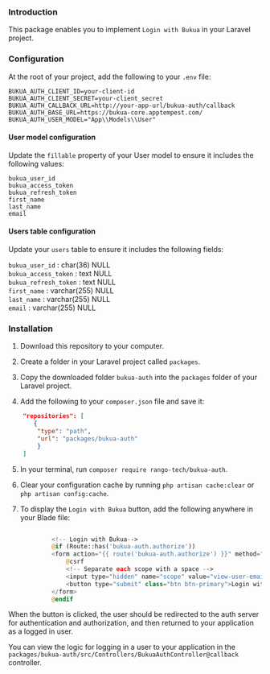 ### Introduction

This package enables you to implement `Login with Bukua` in your Laravel project.

### Configuration

At the root of your project, add the following to your `.env` file:

`BUKUA_AUTH_CLIENT_ID=your-client-id`<br>
`BUKUA_AUTH_CLIENT_SECRET=your-client_secret`<br>
`BUKUA_AUTH_CALLBACK_URL=http://your-app-url/bukua-auth/callback`<br>
`BUKUA_AUTH_BASE_URL=https://bukua-core.apptempest.com/`<br>
`BUKUA_AUTH_USER_MODEL="App\\Models\\User"`<br>

#### User model configuration

Update the `fillable` property of your User model to ensure it includes the following values:

`bukua_user_id`<br>
`bukua_access_token`<br>
`bukua_refresh_token`<br>
`first_name`<br>
`last_name`<br>
`email`<br>

#### Users table configuration

Update your `users` table to ensure it includes the following fields:

`bukua_user_id` : char(36) NULL<br>
`bukua_access_token` : text NULL<br>
`bukua_refresh_token` : text NULL<br>
`first_name` : varchar(255) NULL<br>
`last_name` : varchar(255) NULL<br>
`email` : varchar(255) NULL<br>

### Installation

1. Download this repository to your computer.

2. Create a folder in your Laravel project called `packages`.

3. Copy the downloaded folder `bukua-auth` into the `packages` folder of your Laravel project.

4. Add the following to your `composer.json` file and save it:

```json
    "repositories": [
       {
        "type": "path",
        "url": "packages/bukua-auth"
        }
    ]
```

5. In your terminal, run `composer require rango-tech/bukua-auth`.

6. Clear your configuration cache by running `php artisan cache:clear` or `php artisan config:cache`.

7. To display the `Login with Bukua` button, add the following anywhere in your Blade file:

```php

            <!-- Login with Bukua-->
            @if (Route::has('bukua-auth.authorize'))
            <form action="{{ route('bukua-auth.authorize') }}" method="POST">
                @csrf
                <!-- Separate each scope with a space -->
                <input type="hidden" name="scope" value="view-user-email view-user-name">
                <button type="submit" class="btn btn-primary">Login with Bukua</button>
            </form>
            @endif

```

When the button is clicked, the user should be redirected to the auth server for authentication and authorization, and then returned to your application as a logged in user.

You can view the logic for logging in a user to your application in the `packages/bukua-auth/src/Controllers/BukuaAuthController@callback` controller.